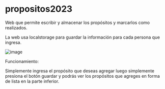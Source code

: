 # propositos2023
Web que permite escribir y almacenar los propósitos y marcarlos como realizados.

La web usa localstorage para guardar la información para cada persona que ingresa.

![image](https://user-images.githubusercontent.com/47501645/231518209-b4fb565c-74ea-44f4-a7a2-41a233c32bd7.png)

Funcionamiento:

Simplemente ingresa el propósito que deseas agregar luego simplemente presiona el botón guardar y podrás ver los propósitos que agreges en forma de lista en la parte inferior.

